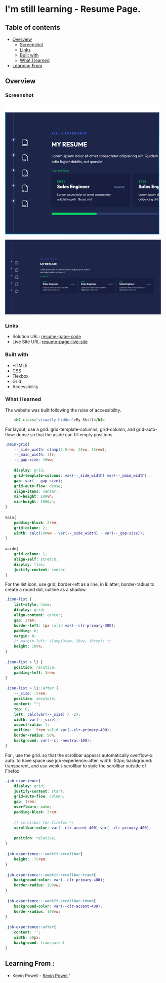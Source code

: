 # I'm still learning - Resume Page.

## Table of contents

- [Overview](#overview)
  - [Screenshot](#screenshot)
  - [Links](#links)
  - [Built with](#built-with)
  - [What I learned](#what-i-learned)
- [Learning From](#learning-from)

## Overview

### Screenshot

![screenshot-1](./screenshot1.png)

![screenshot-2](./screenshot2.png)

### Links

- Solution URL: [resume-page-code](https://github.com/phangtono/resume-page)
- Live Site URL: [resume-page-live-site](https://rainbow-wisp-a49a59.netlify.app/)

### Built with

- HTML5
- CSS
- Flexbox
- Grid
- Accessibility

### What I learned

The website was built following the rules of accessibility.

```html
    <h2 class="visually-hidden">My Skill</h2>
```

For layout, use a grid. grid-template-columns, grid-column, and grid-auto-flow: dense so that the aside can fill empty positions.

```css
.main-grid{
    --_side_width: clamp(7.5rem, 20vw, 15rem);
    --_main_width: 1fr; 
    --_gap-size: 10vw;

    display: grid;
    grid-template-columns: var(--_side_width) var(--_main_width) ;
    gap: var(--_gap-size);
    grid-auto-flow: dense;
    align-items: center;
    min-height: 100vh;
    min-height: 100dvh;
}

main{
    padding-block: 2rem;
    grid-column: 2;
    width: calc(100vw - var(--_side_width) - var(--_gap-size));
}

aside{
    grid-column: 1;
    align-self: stretch;
    display: flex;
    justify-content: center;
}
```

For the list icon, use grid, border-left as a line, in li::after, border-radius to create a round dot, outline as a shadow

```css
.icon-list {
    list-style: none;
    display: grid;
    align-content: center;
    gap: 3rem;
    border-left: 1px solid var(--clr-primary-300);
    padding: 0;
    margin: 0;
    /* margin-left: clamp(3rem, 10vw, 10rem); */
    height: 100%;
}

.icon-list > li {
    position: relative;
    padding-left: 3rem;
}

.icon-list > li::after {
    --_size: .5rem;
    position: absolute;
    content: "";
    top: 0;
    left: calc(var(--_size) / -2);
    width: var(--_size);
    aspect-ratio: 1;
    outline: .5rem solid var(--clr-primary-400);
    border-radius: 50%;
    background: var(--clr-neutral-100);
}

```

For , use the grid. so that the scrollbar appears automatically overflow-x: auto. to have space use job-experience::after, width: 50px; background: transparent, and use webkit-scrollbar to style the scrollbar outside of Firefox

```css
.job-experience{
    display: grid;
    justify-content: start;
    grid-auto-flow: column;
    gap: 1rem;
    overflow-x: auto;
    padding-block: 2rem;

    /* scrollbar for firefox */
    scrollbar-color: var(--clr-accent-400) var(--clr-primary-400);

    position: relative;
}

.job-experience::-webkit-scrollbar{
    height: .75rem;
}

.job-experience::-webkit-scrollbar-track{
    background-color: var(--clr-primary-400);
    border-radius: 100vw;
}

.job-experience::-webkit-scrollbar-thumb{
    background-color: var(--clr-accent-400);
    border-radius: 100vw;
}

.job-experience::after{
    content: '';
    width: 50px;
    background: transparent
}
```

## Learning From :

- Kevin Powell - [Kevin Powell](https://www.youtube.com/watch?v=LkZPd0oRlMQ&list=WL&index=46)" 
